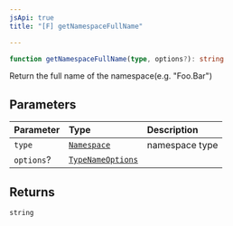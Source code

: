 ```yaml
---
jsApi: true
title: "[F] getNamespaceFullName"

---
```

```ts
function getNamespaceFullName(type, options?): string
```

Return the full name of the namespace(e.g. "Foo.Bar")

## Parameters

| Parameter | Type | Description |
| :------ | :------ | :------ |
| `type` | [`Namespace`](../interfaces/Namespace.md) | namespace type |
| `options`? | [`TypeNameOptions`](../interfaces/TypeNameOptions.md) |  |

## Returns

`string`
